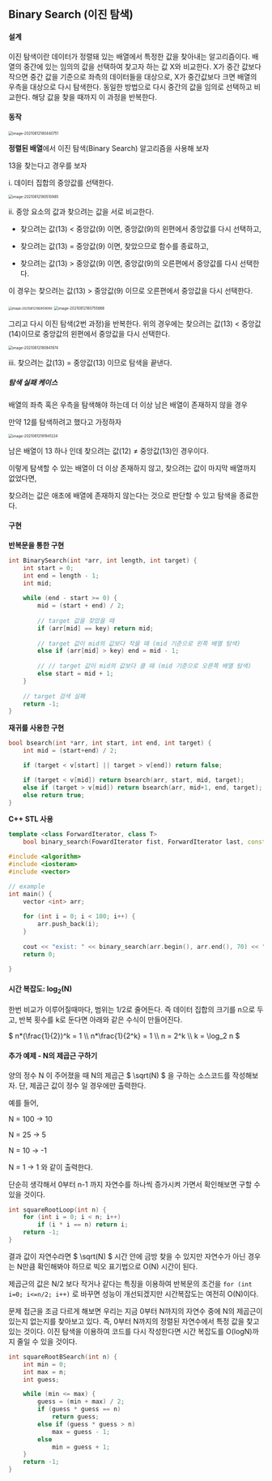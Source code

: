 ## Binary Search (이진 탐색)



#### 설계

이진 탐색이란 데이터가 정렬돼 있는 배열에서 특정한 값을 찾아내는 알고리즘이다. 배열의 중간에 있는 임의의 값을 선택하여 찾고자 하는 값 X와 비교한다. X가 중간 값보다 작으면 중간 값을 기준으로 좌측의 데이터들을 대상으로, X가 중간값보다 크면 배열의 우측을 대상으로 다시 탐색한다. 동일한 방법으로 다시 중간의 값을 임의로 선택하고 비교한다. 해당 값을 찾을 때까지 이 과정을 반복한다.





#### 동작

<img src="https://github.com/doooooooong/studyBoard/blob/master/algorithm/Search/images/image-20210812180440751.png?raw=true" alt="image-20210812180440751" style="zoom:50%;" />

 **정렬된 배열**에서 이진 탐색(Binary Search) 알고리즘을 사용해 보자

13을 찾는다고 경우를 보자





i. 데이터 집합의 중앙값를 선택한다.

<img src="https://github.com/doooooooong/studyBoard/blob/master/algorithm/Search/images/image-20210812180510985.png?raw=true" alt="image-20210812180510985" style="zoom:50%;" />



ii. 중앙 요소의 값과 찾으려는 값을 서로 비교한다.

- 찾으려는 값(13) < 중앙값(9) 이면, 중앙값(9)의 왼편에서 중앙값를 다시 선택하고, 
- 찾으려는 값(13) = 중앙값(9) 이면, 찾았으므로 함수를 종료하고,

- 찾으려는 값(13) > 중앙값(9) 이면, 중앙값(9)의 오른편에서 중앙값를 다시 선택한다.

  

이 경우는 찾으려는 값(13) > 중앙값(9) 이므로 오른편에서 중앙값을 다시 선택한다.

<img src="https://github.com/doooooooong/studyBoard/blob/master/algorithm/Search/images/image-20210812180859090.png?raw=true" alt="image-20210812180859090" style="zoom: 43%;" />

<img src="https://github.com/doooooooong/studyBoard/blob/master/algorithm/Search/images/image-20210812180755666.png?raw=true" alt="image-20210812180755666" style="zoom:50%;" />



그리고 다시 이진 탐색(2번 과정)을 반복한다. 위의 경우에는 찾으려는 값(13) < 중앙값(14)이므로 중앙값의 왼편에서 중앙값을 다시 선택한다.

<img src="https://github.com/doooooooong/studyBoard/blob/master/algorithm/Search/images/image-20210812180941974.png?raw=true" alt="image-20210812180941974" style="zoom:50%;" />



iii. 찾으려는 값(13) = 중앙값(13) 이므로 탐색을 끝낸다.





##### 탐색 실패 케이스

배열의 좌측 혹은 우측을 탐색해야 하는데 더 이상 남은 배열이 존재하지 않을 경우

만약 12를 탐색하려고 했다고 가정하자

<img src="https://github.com/doooooooong/studyBoard/blob/master/algorithm/Search/images/image-20210812181941224.png?raw=true" alt="image-20210812181941224" style="zoom:50%;" />

남은 배열이 13 하나 인데 찾으려는 값(12) $\not=$ 중앙값(13)인 경우이다.

이렇게 탐색할 수 있는 배열이 더 이상 존재하지 않고, 찾으려는 값이 마지막 배열까지 없었다면,

찾으려는 값은 애초에 배열에 존재하지 않는다는 것으로 판단할 수 있고 탐색을 종료한다.





#### 구현

**반복문을 통한 구현**

```c++
int BinarySearch(int *arr, int length, int target) {
    int start = 0;
    int end = length - 1;
    int mid;
    
    while (end - start >= 0) {
        mid = (start + end) / 2;
        
        // target 값을 찾았을 때
        if (arr[mid] == key) return mid;
        
        // target 값이 mid의 값보다 작을 때 (mid 기준으로 왼쪽 배열 탐색)
        else if (arr[mid] > key) end = mid - 1;
        
        // // target 값이 mid의 값보다 클 때 (mid 기준으로 오른쪽 배열 탐색)
        else start = mid + 1;
    }
    
    // target 검색 실패
    return -1;
}
```



**재귀를 사용한 구현**

```c++
bool bsearch(int *arr, int start, int end, int target) {
    int mid = (start+end) / 2;

    if (target < v[start] || target > v[end]) return false;

    if (target < v[mid]) return bsearch(arr, start, mid, target);
    else if (target > v[mid]) return bsearch(arr, mid+1, end, target);
    else return true;
}
```



**C++ STL 사용**

```c++
template <class ForwardIterator, class T>
	bool binary_search(FowardIterator fist, ForwardIterator last, const T& value);
```

```c++
#include <algorithm>
#include <iosteram>
#include <vector>

// example
int	main() {
    vector <int> arr;
    
    for (int i = 0; i < 100; i++) {
        arr.push_back(i);
    }
    
    cout << "exist: " << binary_search(arr.begin(), arr.end(), 70) << "\n";
    return 0;
    
}
```





#### 시간 복잡도: log<sub>2</sub>(N)

 한번 비교가 이루어질때마다, 범위는 1/2로 줄어든다. 즉 데이터 집합의 크기를 n으로 두고, 반복 횟수를 k로 둔다면 아래와 같은 수식이 만들어진다.

$ n*(\frac{1}{2})^k = 1 \\\ n\*\frac{1}{2^k} = 1 \\\ n = 2^k \\\ k = \log_2 n $







#### 추가 예제 - N의 제곱근 구하기

양의 정수 N 이 주어졌을 때 N의 제곱근  $ \sqrt(N) $ 을 구하는 소스코드를 작성해보자. 단, 제곱근 값이 정수 일 경우에만 출력한다.

예를 들어, 

N = 100 -> 10

N = 25 -> 5

N = 10 -> -1

N = 1 -> 1 와 같이 출력한다.



단순히 생각해서 0부터 n-1 까지 자연수를 하나씩 증가시켜 가면서 확인해보면 구할 수 있을 것이다.

```c++
int squareRootLoop(int n) {
    for (int i = 0; i < n; i++)
        if (i * i == n) return i;
    return -1;
}
```

결과 값이 자연수라면 $ \sqrt(N) $ 시간 안에 금방 찾을 수 있지만 자연수가 아닌 경우는 N만큼 확인해봐야 하므로 빅오 표기법으로 O(N) 시간이 된다.

제곱근의 값은 N/2 보다 작거나 같다는 특징을 이용하여 반복문의 조건을
`for (int i=0; i<=n/2; i++)` 로 바꾸면 성능이 개선되겠지만 시간복잡도는 여전히 O(N)이다.



문제 접근을 조금 다르게 해보면 우리는 지금 0부터 N까지의 자연수 중에 N의 제곱근이 있는지 없는지를 찾아보고 있다. 즉, 0부터 N까지의 정렬된 자연수에서 특정 값을 찾고 있는 것이다. 이진 탐색을 이용하여 코드를 다시 작성한다면 시간 복잡도를 O(logN)까지 줄일 수 있을 것이다.

```c++
int squareRootBSearch(int n) {
    int min = 0;
    int max = n;
    int guess;

    while (min <= max) {
        guess = (min + max) / 2;
        if (guess * guess == n)
            return guess;
        else if (guess * guess > n)
            max = guess - 1;
        else
            min = guess + 1;
    }
    return -1;
}
```

